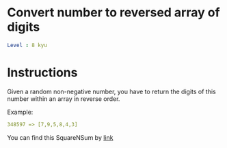 # Convert number to reversed array of digits

```yaml
Level : 8 kyu
```



# Instructions
Given a random non-negative number, you have to return the digits of this number within an array in reverse order.

Example:
```yaml
348597 => [7,9,5,8,4,3]
```


You can find this SquareNSum by [link](https://www.codewars.com/kata/5583090cbe83f4fd8c000051/train/java)